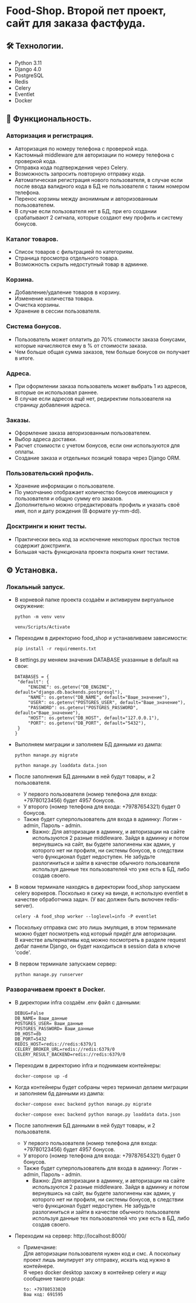 # Food-Shop. Второй пет проект, сайт для заказа фастфуда.
## 🛠 Технологии.  
 - Python 3.11  
 - Django 4.0  
 - PostgreSQL  
 - Redis  
 - Celery
 - Eventlet  
 - Docker  
## 🚀 Функциональность.
### Авторизация и регистрация.  
 - Авторизация по номеру телефона с проверкой кода.
 - Кастомный middleware для авторизации по номеру телефона с проверкой кода.
 - Отправка кода подтверждения через Celery.
 - Возможность запросить повторную отправку кода.
 - Автоматическая регистрация нового пользователя, в случае если после ввода валидного кода в БД не пользователя с таким номером телефона.
 - Перенос корзины между анонимным и авторизованным пользователем.
 - В случае если пользователя нет в БД, при его создании срабатывают 2 сигнала, которые создают ему профиль и систему бонусов.
### Каталог товаров.
 - Список товаров с фильтрацией по категориям.
 - Страница просмотра отдельного товара.  
 - Возможность скрыть недоступный товар в админке.
### Корзина.
 - Добавление/удаление товаров в корзину.
 - Изменение количества товара.
 - Очистка корзины.
 - Хранение в сессии пользователя.
### Система бонусов.
 - Пользователь может оплатить до 70% стоимости заказа бонусами, которые начисляются ему в % от стоимости заказа.
 - Чем больше общая сумма заказов, тем больше бонусов он получает в итоге.
### Адреса.
 - При оформлении заказа пользователь может выбрать 1 из адресов, которые он использовал раннее.
 - В случае если адресов ещё нет, редиректим пользователя на страницу добавления адреса.
### Заказы.
 - Оформление заказа авторизованным пользователем.
 - Выбор адреса доставки.
 - Расчет стоимости с учетом бонусов, если они используются для оплаты.
 - Создание заказа и отдельных позиций товара через Django ORM.
### Пользовательский профиль.
 - Хранение информации о пользователе.
 - По умолчанию отображает количество бонусов имеющихся у пользователя и общую сумму его заказов.
 - Дополнительно можно отредактировать профиль и указать своё имя, пол и дату рождения (В формате yy-mm-dd).
### Досктринги и юнит тесты.
 - Практически весь код за исключение некоторых простых тестов содержит докстринги.
 - Большая часть функционала проекта покрыта юнит тестами.
## ⚙️ Установка.
### Локальный запуск.
 - В корневой папке проекта создаём и активируем виртуальное окружение:

   ```
   python -m venv venv
   ```
   ```
   venv/Scripts/Activate
   ```
 - Переходим в директорию food_shop и устанавливаем зависимости:
   
   ```
   pip install -r requirements.txt
   ```
 - В settings.py меняем значения DATABASE указанные в default на свои:

   ```
   DATABASES = {
    "default": {
        "ENGINE": os.getenv("DB_ENGINE", default="django.db.backends.postgresql"),
        "NAME": os.getenv("DB_NAME", default="Ваше_значение"),
        "USER": os.getenv("POSTGRES_USER", default="Ваше_значение"),
        "PASSWORD": os.getenv("POSTGRES_PASSWORD", default="Ваше_значение"),
        "HOST": os.getenv("DB_HOST", default="127.0.0.1"),
        "PORT": os.getenv("DB_PORT", default="5432"),
    }
   }
   ```
 - Выполняем миграции и заполняем БД данными из дампа:
   
   ```
   python manage.py migrate
   ```
   ```
   python manage.py loaddata data.json
   ```
 - После заполнения БД данными в ней будут товары, и 2 пользователя.  
   - У первого пользователя (номер телефона для входа: +79780123456) будет 4957 бонусов.
   - У второго (номер телефона для входа: +79787654321) будет 0 бонусов.
   - Также будет суперпользователь для входа в админку: Логин - admin, Пароль - admin.
     - Важно:
       Для авторизации в админку, и авторизации на сайте используются 2 разные middleware. Зайдя в админку и потом вернувшись на сайт, вы будете залогинены как админ, у которого нет ни профиля, ни системы бонусов, в следствии чего функционал будет недоступен.
       Не забудьте разлогиниться и зайти в качестве обычного пользователя используя данные тех пользователей что уже есть в БД, либо создав своего.
 
 - В новом терминале находясь в директории food_shop запускаем celery воркеров. Посколько я сижу на винде, я использую eventlet в качестве обработчика задач. (У вас должен быть включен redis-server).
   
   ```
   celery -A food_shop worker --loglevel=info -P eventlet
   ```
 - Поскольку отправка смс это лишь эмуляция, в этом терминале можно будет посмотреть код который придёт для авторизации.  
   В качестве альтернативы код можно посмотреть в разделе request дебаг панели Django, он будет находиться в session data в ключе 'code'.
 - В первом терминале запускаем сервер:
   
   ```
   python manage.py runserver
   ```

### Разворачиваем проект в Docker.
 - В директории infra создаём .env файл с данными:
   
   ```
   DEBUG=False
   DB_NAME= Ваши_данные 
   POSTGRES_USER= Ваши_данные
   POSTGRES_PASSWORD= Ваши_данные 
   DB_HOST=db
   DB_PORT=5432
   REDIS_HOST=redis://redis:6379/1
   CELERY_BROKER_URL=redis://redis:6379/0
   CELERY_RESULT_BACKEND=redis://redis:6379/0
   ```
 - Переходим в директорию infra и поднимаем контейнеры:
   
   ```
   docker-compose up -d
   ```
 - Когда контейнеры будет собраны через терминал делаем миграции и заполняем бд данными из дампа:
   
   ```
   docker-compose exec backend python manage.py migrate
   ```
   ```
   docker-compose exec backend python manage.py loaddata data.json
   ```
 - После заполнения БД данными в ней будут товары, и 2 пользователя.  
   - У первого пользователя (номер телефона для входа: +79780123456) будет 4957 бонусов.
   - У второго (номер телефона для входа: +79787654321) будет 0 бонусов.
   - Также будет суперпользователь для входа в админку: Логин - admin, Пароль - admin.
     - Важно:
       Для авторизации в админку, и авторизации на сайте используются 2 разные middleware. Зайдя в админку и потом вернувшись на сайт, вы будете залогинены как админ, у которого нет ни профиля, ни системы бонусов, в следствии чего функционал будет недоступен.
       Не забудьте разлогиниться и зайти в качестве обычного пользователя используя данные тех пользователей что уже есть в БД, либо создав своего.
 - Переходим на сервер: http://localhost:8000/
   
   - Примечание:  
     Для авторизации пользователя нужен код и смс. А поскольку проект лишь эмулирует эту отправку, искать код нужно в контейнере.  
     Я через docker desktop захожу в контейнер celery и ищу сообщение такого рода:
     
     ```
     to: +79780533020
     Ваш код: 691595
     ```
